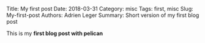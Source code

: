 Title: My first post
Date: 2018-03-31
Category: misc
Tags: first, misc
Slug: My-first-post
Authors: Adrien Leger
Summary: Short version of my first blog post

This is my **first blog post with pelican**